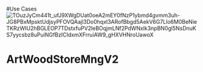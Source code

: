 #Use Cases 
![TOuzJyCm441t_ufJ9XWgDUat0oeA2mEY0fNzP1ybmd4gvmm3uh-JG8PBxMpsktUdjsyPFOVQAajl3Do0hqxl3ARofBbgd5AekV6G7Llo6M0BeNieTKRzWIU2hBGLEOP7TDstxfuPV2leBOqjmLNf2PdWNxlk3npBN0gl5NsDnuKS7yycsbz8uPuiNGfBzICIdxmXFrruiAW9_gHXVHNroUawoX](https://github.com/adilfettach/ArtWoodStoreMngV2/assets/67393790/51d278b5-078c-4a5b-97cb-4a7baae1e699)
# ArtWoodStoreMngV2
